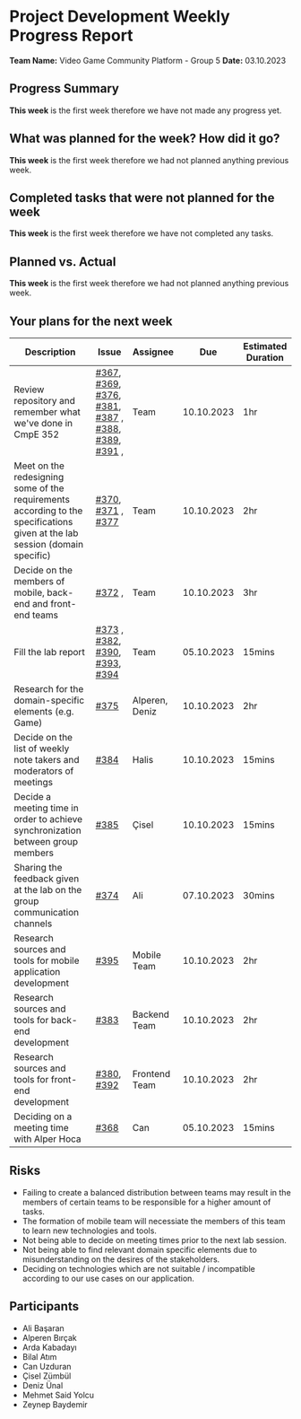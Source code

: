 # Project Development Weekly Progress Report

**Team Name:** Video Game Community Platform - Group 5
**Date:** 03.10.2023

## Progress Summary
**This week** is the first week therefore we have not made any progress yet.

## What was planned for the week? How did it go?

**This week** is the first week therefore we had not planned anything previous week.


## Completed tasks that were not planned for the week

**This week** is the first week therefore we have not completed any tasks.

## Planned vs. Actual
**This week** is the first week therefore we had not planned anything previous week.

## Your plans for the next week
| Description | Issue | Assignee | Due | Estimated Duration |
| --- | --- | --- | --- | --- |
| Review repository and remember what we've done in CmpE 352 | [#367](https://github.com/bounswe/bounswe2023group5/issues/367), [#369](https://github.com/bounswe/bounswe2023group5/issues/369), [#376](https://github.com/bounswe/bounswe2023group5/issues/376), [#381](https://github.com/bounswe/bounswe2023group5/issues/381), [#387](https://github.com/bounswe/bounswe2023group5/issues/387) , [#388](https://github.com/bounswe/bounswe2023group5/issues/388), [#389](https://github.com/bounswe/bounswe2023group5/issues/389), [#391](https://github.com/bounswe/bounswe2023group5/issues/391) , | Team | 10.10.2023 | 1hr |
| Meet on the redesigning some of the requirements according to the specifications given at the lab session (domain specific) | [#370](https://github.com/bounswe/bounswe2023group5/issues/370), [#371](https://github.com/bounswe/bounswe2023group5/issues/371) , [#377](https://github.com/bounswe/bounswe2023group5/issues/377) | Team | 10.10.2023 | 2hr |
| Decide on the members of mobile, back-end and front-end teams | [#372](https://github.com/bounswe/bounswe2023group5/issues/372) , | Team | 10.10.2023 | 3hr |
| Fill the lab report | [#373](https://github.com/bounswe/bounswe2023group5/issues/373) , [#382](https://github.com/bounswe/bounswe2023group5/issues/382), [#390](https://github.com/bounswe/bounswe2023group5/issues/390), [#393](https://github.com/bounswe/bounswe2023group5/issues/393), [#394](https://github.com/bounswe/bounswe2023group5/issues/394) | Team | 05.10.2023 | 15mins |
| Research for the domain-specific elements (e.g. Game) | [#375](https://github.com/bounswe/bounswe2023group5/issues/375) | Alperen, Deniz | 10.10.2023 | 2hr |
| Decide on the list of weekly note takers and moderators of meetings | [#384](https://github.com/bounswe/bounswe2023group5/issues/384) | Halis | 10.10.2023 | 15mins |
| Decide a meeting time in order to achieve synchronization between group members | [#385](https://github.com/bounswe/bounswe2023group5/issues/385) | Çisel | 10.10.2023 | 15mins |
| Sharing the feedback given at the lab on the group communication channels | [#374](https://github.com/bounswe/bounswe2023group5/issues/374) | Ali | 07.10.2023 | 30mins |
| Research sources and tools for mobile application development | [#395](https://github.com/bounswe/bounswe2023group5/issues/395) | Mobile Team | 10.10.2023 | 2hr |
| Research sources and tools for back-end development | [#383](https://github.com/bounswe/bounswe2023group5/issues/383) | Backend Team | 10.10.2023 | 2hr |
| Research sources and tools for front-end development | [#380](https://github.com/bounswe/bounswe2023group5/issues/380), [#392](https://github.com/bounswe/bounswe2023group5/issues/392) | Frontend Team | 10.10.2023 | 2hr |
| Deciding on a meeting time with Alper Hoca | [#368](https://github.com/bounswe/bounswe2023group5/issues/368) | Can | 05.10.2023 | 15mins |



## Risks
- Failing to create a balanced distribution between teams may result in the members of certain teams to be responsible for a higher amount of tasks.
- The formation of mobile team will necessiate the members of this team to learn new technologies and tools.
- Not being able to decide on meeting times prior to the next lab session.
- Not being able to find relevant domain specific elements due to misunderstanding on the desires of the stakeholders.
- Deciding on technologies which are not suitable / incompatible according to our use cases on our application. 

## Participants
- Ali Başaran
- Alperen Bırçak
- Arda Kabadayı
- Bilal Atım
- Can Uzduran
- Çisel Zümbül
- Deniz Ünal
- Mehmet Said Yolcu
- Zeynep Baydemir
